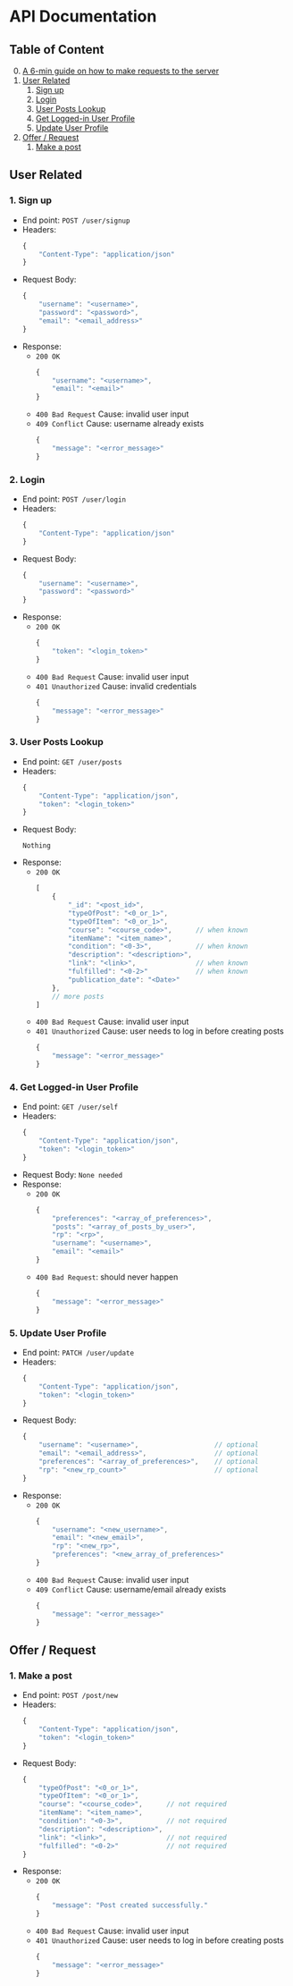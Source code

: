 # API Documentation
## Table of Content
0. [A 6-min guide on how to make requests to the server](https://www.youtube.com/watch?v=cuEtnrL9-H0)
1. [User Related](#login)
   1. [Sign up](#sign-up)
   2. [Login](#log-in)
   3. [User Posts Lookup](#userPosts)
   4. [Get Logged-in User Profile](#get-self-profile)
   5. [Update User Profile](#user-update)
2. [Offer / Request](#offreq)
   1. [Make a post](#make-a-post)

## User Related <a name="login"></a>
### 1. Sign up <a name="sign-up"></a>
- End point: ``POST /user/signup``
- Headers:
    ```javascript
    {
        "Content-Type": "application/json"
    }
    ```
- Request Body:
    ```javascript
    {
        "username": "<username>",
        "password": "<password>",
        "email": "<email_address>"
    }
    ```
- Response:
  - ``200 OK``
    ```javascript
    {
        "username": "<username>",
        "email": "<email>"
    }
    ```
  - ``400 Bad Request`` Cause: invalid user input
  - ``409 Conflict``  Cause: username already exists
    ```javascript
    {
        "message": "<error_message>"
    }
    ```

### 2. Login <a name="log-in"></a>
- End point: ``POST /user/login``
- Headers:
    ```javascript
    {
        "Content-Type": "application/json"
    }
    ```
- Request Body:
    ```javascript
    {
        "username": "<username>",
        "password": "<password>"
    }
    ```
- Response:
  - ``200 OK``
    ```javascript
    {
        "token": "<login_token>"
    }
    ```
  - ``400 Bad Request``  Cause: invalid user input
  - ``401 Unauthorized``  Cause: invalid credentials
    ```javascript
    {
        "message": "<error_message>"
    }
    ```

### 3. User Posts Lookup <a name="userPosts"></a>
- End point: ``GET /user/posts``
- Headers:
    ```javascript
    {
        "Content-Type": "application/json",
        "token": "<login_token>"
    }
    ```
- Request Body:
    ```
    Nothing
    ```
- Response:
  - ``200 OK``
    ```javascript
    [
        {
            "_id": "<post_id>",
            "typeOfPost": "<0_or_1>",
            "typeOfItem": "<0_or_1>",
            "course": "<course_code>",      // when known
            "itemName": "<item_name>",
            "condition": "<0-3>",           // when known
            "description": "<description>",
            "link": "<link>",               // when known
            "fulfilled": "<0-2>"            // when known
            "publication_date": "<Date>"
        },  
        // more posts
    ]
    ```
  - ``400 Bad Request``  Cause: invalid user input
  - ``401 Unauthorized``  Cause: user needs to log in before creating posts
    ```javascript
    {
        "message": "<error_message>"
    }
    ```

### 4. Get Logged-in User Profile <a name="get-self-profile"></a>
- End point: ``GET /user/self``
- Headers:
    ```javascript
    {
        "Content-Type": "application/json",
        "token": "<login_token>"
    }
    ```
- Request Body: ``None needed``
- Response:
  - ``200 OK``
    ```javascript
    {
        "preferences": "<array_of_preferences>",
        "posts": "<array_of_posts_by_user>",
        "rp": "<rp>",
        "username": "<username>",
        "email": "<email>"
    }
    ```
  - ``400 Bad Request``: should never happen
    ```javascript
    {
        "message": "<error_message>"
    }
    ```

### 5. Update User Profile <a name="user-update"></a>
- End point: ``PATCH /user/update``
- Headers:
    ```javascript
    {
        "Content-Type": "application/json",
        "token": "<login_token>"
    }
    ```
- Request Body:
    ```javascript
    {
        "username": "<username>",                   // optional
        "email": "<email_address>",                 // optional
        "preferences": "<array_of_preferences>",    // optional
        "rp": "<new_rp_count>"                      // optional
    }
    ```
- Response:
  - ``200 OK``
    ```javascript
    {
        "username": "<new_username>",
        "email": "<new_email>",
        "rp": "<new_rp>",
        "preferences": "<new_array_of_preferences>"
    }
    ```
  - ``400 Bad Request`` Cause: invalid user input
  - ``409 Conflict``  Cause: username/email already exists
    ```javascript
    {
        "message": "<error_message>"
    }
    ```

## Offer / Request <a name="offreq"></a>
### 1. Make a post <a name="make-a-post"></a>
- End point: ``POST /post/new``
- Headers:
    ```javascript
    {
        "Content-Type": "application/json",
        "token": "<login_token>"
    }
    ```
- Request Body:
    ```javascript
    {
        "typeOfPost": "<0_or_1>",
        "typeOfItem": "<0_or_1>",
        "course": "<course_code>",      // not required
        "itemName": "<item_name>",
        "condition": "<0-3>",           // not required
        "description": "<description>",
        "link": "<link>",               // not required
        "fulfilled": "<0-2>"            // not required
    }
    ```
- Response:
  - ``200 OK``
    ```javascript
    {
        "message": "Post created successfully."
    }
    ```
  - ``400 Bad Request``  Cause: invalid user input
  - ``401 Unauthorized``  Cause: user needs to log in before creating posts
    ```javascript
    {
        "message": "<error_message>"
    }
    ```

